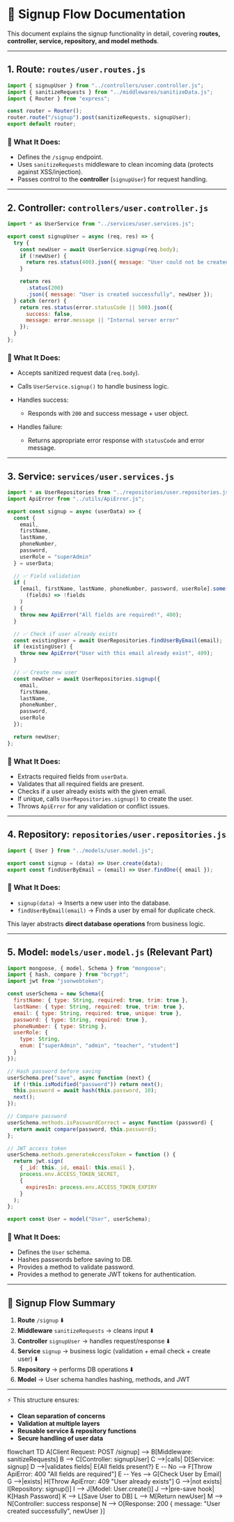 # 📌 Signup Flow Documentation

This document explains the signup functionality in detail, covering **routes, controller, service, repository, and model methods**.

---

## 1. **Route: `routes/user.routes.js`**

```js
import { signupUser } from "../controllers/user.controller.js";
import { sanitizeRequests } from "../middlewares/sanitizeData.js";
import { Router } from "express";

const router = Router();
router.route("/signup").post(sanitizeRequests, signupUser);
export default router;
```

### 🔹 What It Does:

- Defines the `/signup` endpoint.
- Uses `sanitizeRequests` middleware to clean incoming data (protects against XSS/injection).
- Passes control to the **controller** (`signupUser`) for request handling.

---

## 2. **Controller: `controllers/user.controller.js`**

```js
import * as UserService from "../services/user.services.js";

export const signupUser = async (req, res) => {
  try {
    const newUser = await UserService.signup(req.body);
    if (!newUser) {
      return res.status(400).json({ message: "User could not be created." });
    }

    return res
      .status(200)
      .json({ message: "User is created successfully", newUser });
  } catch (error) {
    return res.status(error.statusCode || 500).json({
      success: false,
      message: error.message || "Internal server error"
    });
  }
};
```

### 🔹 What It Does:

- Accepts sanitized request data (`req.body`).
- Calls `UserService.signup()` to handle business logic.
- Handles success:

  - Responds with `200` and success message + user object.

- Handles failure:

  - Returns appropriate error response with `statusCode` and error message.

---

## 3. **Service: `services/user.services.js`**

```js
import * as UserRepositories from "../repositories/user.repositories.js";
import ApiError from "../utils/ApiError.js";

export const signup = async (userData) => {
  const {
    email,
    firstName,
    lastName,
    phoneNumber,
    password,
    userRole = "superAdmin"
  } = userData;

  // ✅ Field validation
  if (
    [email, firstName, lastName, phoneNumber, password, userRole].some(
      (fields) => !fields
    )
  ) {
    throw new ApiError("All fields are required!", 400);
  }

  // ✅ Check if user already exists
  const existingUser = await UserRepositories.findUserByEmail(email);
  if (existingUser) {
    throw new ApiError("User with this email already exist", 409);
  }

  // ✅ Create new user
  const newUser = await UserRepositories.signup({
    email,
    firstName,
    lastName,
    phoneNumber,
    password,
    userRole
  });

  return newUser;
};
```

### 🔹 What It Does:

- Extracts required fields from `userData`.
- Validates that all required fields are present.
- Checks if a user already exists with the given email.
- If unique, calls `UserRepositories.signup()` to create the user.
- Throws `ApiError` for any validation or conflict issues.

---

## 4. **Repository: `repositories/user.repositories.js`**

```js
import { User } from "../models/user.model.js";

export const signup = (data) => User.create(data);
export const findUserByEmail = (email) => User.findOne({ email });
```

### 🔹 What It Does:

- `signup(data)` → Inserts a new user into the database.
- `findUserByEmail(email)` → Finds a user by email for duplicate check.

This layer abstracts **direct database operations** from business logic.

---

## 5. **Model: `models/user.model.js` (Relevant Part)**

```js
import mongoose, { model, Schema } from "mongoose";
import { hash, compare } from "bcrypt";
import jwt from "jsonwebtoken";

const userSchema = new Schema({
  firstName: { type: String, required: true, trim: true },
  lastName: { type: String, required: true, trim: true },
  email: { type: String, required: true, unique: true },
  password: { type: String, required: true },
  phoneNumber: { type: String },
  userRole: {
    type: String,
    enum: ["superAdmin", "admin", "teacher", "student"]
  }
});

// Hash password before saving
userSchema.pre("save", async function (next) {
  if (!this.isModified("password")) return next();
  this.password = await hash(this.password, 10);
  next();
});

// Compare password
userSchema.methods.isPasswordCorrect = async function (password) {
  return await compare(password, this.password);
};

// JWT access token
userSchema.methods.generateAccessToken = function () {
  return jwt.sign(
    { _id: this._id, email: this.email },
    process.env.ACCESS_TOKEN_SECRET,
    {
      expiresIn: process.env.ACCESS_TOKEN_EXPIRY
    }
  );
};

export const User = model("User", userSchema);
```

### 🔹 What It Does:

- Defines the `User` schema.
- Hashes passwords before saving to DB.
- Provides a method to validate password.
- Provides a method to generate JWT tokens for authentication.

---

## 🔄 Signup Flow Summary

1. **Route** `/signup`
   ⬇️
2. **Middleware** `sanitizeRequests` → cleans input
   ⬇️
3. **Controller** `signupUser` → handles request/response
   ⬇️
4. **Service** `signup` → business logic (validation + email check + create user)
   ⬇️
5. **Repository** → performs DB operations
   ⬇️
6. **Model** → User schema handles hashing, methods, and JWT

---

⚡ This structure ensures:

- **Clean separation of concerns**
- **Validation at multiple layers**
- **Reusable service & repository functions**
- **Secure handling of user data**

flowchart TD
A[Client Request: POST /signup] --> B[Middleware: sanitizeRequests]
B --> C[Controller: signupUser]
C -->|calls| D[Service: signup]
D -->|validates fields| E{All fields present?}
E -- No --> F[Throw ApiError: 400 "All fields are required"]
E -- Yes --> G[Check User by Email]
G -->|exists| H[Throw ApiError: 409 "User already exists"]
G -->|not exists| I[Repository: signup()]
I --> J[Model: User.create()]
J -->|pre-save hook| K[Hash Password]
K --> L[Save User to DB]
L --> M[Return newUser]
M --> N[Controller: success response]
N --> O[Response: 200 { message: "User created successfully", newUser }]
